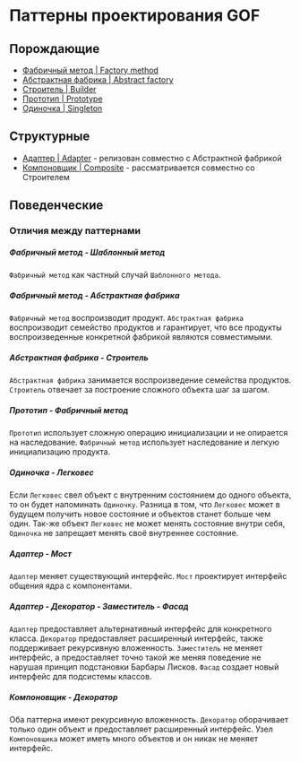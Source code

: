 # Паттерны проектирования GOF

## Порождающие

- [Фабричный метод | Factory method](src/DesignPatterns/FactoryMethod)
- [Абстрактная фабрика | Abstract factory](src/DesignPatterns/AbstractFactory)
- [Строитель | Builder](src/DesignPatterns/Builder)
- [Прототип | Prototype](src/DesignPatterns/Prototype)
- [Одиночка | Singleton](src/DesignPatterns/Singleton)

## Структурные

- [Адаптер | Adapter](src/DesignPatterns/Adapter) - релизован совместно с Абстрактной фабрикой
- [Компоновщик | Composite](src/DesignPatterns/Builder) - рассматривается совместно со Строителем

## Поведенческие


### Отличия между паттернами

##### Фабричный метод - Шаблонный метод

`Фабричный метод` как частный случай `Шаблонного метода`.

##### Фабричный метод - Абстрактная фабрика

`Фабричный метод` воспроизводит продукт. `Абстрактная фабрика` воспроизводит
семейство продуктов и гарантирует, что все продукты воспроизведенные конкретной
фабрикой являются совместимыми.

##### Абстрактная фабрика - Строитель

`Абстрактная фабрика` занимается воспроизведение семейства продуктов. `Строитель` отвечает за построение
сложного объекта шаг за шагом.

##### Прототип - Фабричный метод

`Прототип` использует сложную операцию инициализации и не опирается на наследование.
`Фабричный метод` использует наследование и легкую инициализацию продукта.

##### Одиночка - Легковес

Если `Легковес` свел объект с внутренним состоянием до одного объекта, то он
будет напоминать `Одиночку`. Разница в том, что `Легковес` может в будущем
получить новое состояние и объектов станет больше чем один. Так-же объект `Легковес`
не может менять состояние внутри себя, `Одиночка` не запрещает менять своё
внутреннее состояние.

##### Адаптер - Мост

`Адаптер` меняет существующий интерфейс. `Мост` проектирует интерфейс общения
ядра с компонентами.

##### Адаптер - Декоратор - Заместитель - Фасад

`Адаптер` предоставляет альтернативный интерфейс для конкретного класса.
`Декоратор` предоставляет расширенный интерфейс, также поддерживает рекурсивную вложенность.
`Заместитель` не меняет интерфейс, а предоставляет точно такой же меняя поведение не нарушая
принцип подстановки Барбары Лисков.
`Фасад` создает новый интерфейс для подсистемы классов.

##### Компоновщик - Декоратор

Оба паттерна имеют рекурсивную вложенность. `Декоратор` оборачивает только
один объект и предоставляет расширенный интерфейс. Узел `Компоновщика` может
иметь много объектов и он никак не меняет интерфейс.
